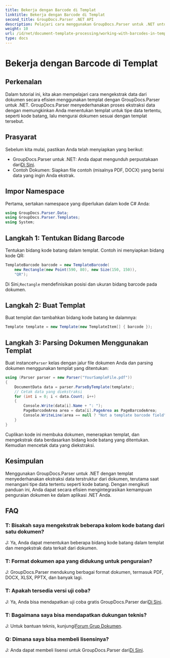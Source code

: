 ```yaml
---
title: Bekerja dengan Barcode di Templat
linktitle: Bekerja dengan Barcode di Templat
second_title: GroupDocs.Parser .NET API
description: Pelajari cara menggunakan GroupDocs.Parser untuk .NET untuk mengekstrak data terstruktur dari dokumen menggunakan templat. Sederhanakan ekstraksi data dengan bidang barcode.
weight: 10
url: /id/net/document-template-processing/working-with-barcodes-in-templates/
type: docs
---
```

# Bekerja dengan Barcode di Templat

## Perkenalan
Dalam tutorial ini, kita akan mempelajari cara mengekstrak data dari dokumen secara efisien menggunakan templat dengan GroupDocs.Parser untuk .NET. GroupDocs.Parser menyederhanakan proses ekstraksi data dengan memungkinkan Anda menentukan templat untuk tipe data tertentu, seperti kode batang, lalu mengurai dokumen sesuai dengan templat tersebut.
## Prasyarat
Sebelum kita mulai, pastikan Anda telah menyiapkan yang berikut:
-  GroupDocs.Parser untuk .NET: Anda dapat mengunduh perpustakaan dari[Di Sini](https://releases.groupdocs.com/parser/net/).
- Contoh Dokumen: Siapkan file contoh (misalnya PDF, DOCX) yang berisi data yang ingin Anda ekstrak.

## Impor Namespace
Pertama, sertakan namespace yang diperlukan dalam kode C# Anda:
```csharp
using GroupDocs.Parser.Data;
using GroupDocs.Parser.Templates;
using System;
```
## Langkah 1: Tentukan Bidang Barcode
Tentukan bidang kode batang dalam templat. Contoh ini menyiapkan bidang kode QR:
```csharp
TemplateBarcode barcode = new TemplateBarcode(
    new Rectangle(new Point(590, 80), new Size(150, 150)),
    "QR");
```
 Di Sini,`Rectangle` mendefinisikan posisi dan ukuran bidang barcode pada dokumen.
## Langkah 2: Buat Templat
Buat templat dan tambahkan bidang kode batang ke dalamnya:
```csharp
Template template = new Template(new TemplateItem[] { barcode });
```
## Langkah 3: Parsing Dokumen Menggunakan Templat
 Buat instance`Parser` kelas dengan jalur file dokumen Anda dan parsing dokumen menggunakan templat yang ditentukan:
```csharp
using (Parser parser = new Parser("YourSampleFile.pdf"))
{
    DocumentData data = parser.ParseByTemplate(template);
    // Cetak data yang diekstraksi
    for (int i = 0; i < data.Count; i++)
    {
        Console.Write(data[i].Name + ": ");
        PageBarcodeArea area = data[i].PageArea as PageBarcodeArea;
        Console.WriteLine(area == null ? "Not a template barcode field" : area.Value);
    }
}
```
Cuplikan kode ini membuka dokumen, menerapkan templat, dan mengekstrak data berdasarkan bidang kode batang yang ditentukan. Kemudian mencetak data yang diekstraksi.

## Kesimpulan
Menggunakan GroupDocs.Parser untuk .NET dengan templat menyederhanakan ekstraksi data terstruktur dari dokumen, terutama saat menangani tipe data tertentu seperti kode batang. Dengan mengikuti panduan ini, Anda dapat secara efisien mengintegrasikan kemampuan penguraian dokumen ke dalam aplikasi .NET Anda.

## FAQ
### T: Bisakah saya mengekstrak beberapa kolom kode batang dari satu dokumen?
J: Ya, Anda dapat menentukan beberapa bidang kode batang dalam templat dan mengekstrak data terkait dari dokumen.
### T: Format dokumen apa yang didukung untuk penguraian?
J: GroupDocs.Parser mendukung berbagai format dokumen, termasuk PDF, DOCX, XLSX, PPTX, dan banyak lagi.
### T: Apakah tersedia versi uji coba?
 J: Ya, Anda bisa mendapatkan uji coba gratis GroupDocs.Parser dari[Di Sini](https://releases.groupdocs.com/).
### T: Bagaimana saya bisa mendapatkan dukungan teknis?
 J: Untuk bantuan teknis, kunjungi[Forum Grup Dokumen](https://forum.groupdocs.com/c/parser/17).
### Q: Dimana saya bisa membeli lisensinya?
 J: Anda dapat membeli lisensi untuk GroupDocs.Parser dari[Di Sini](https://purchase.groupdocs.com/buy).